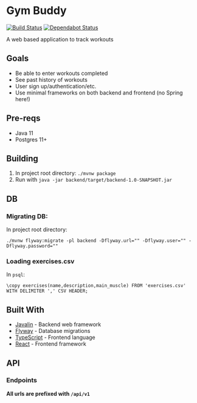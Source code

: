 # Gym Buddy
[![Build Status](https://travis-ci.org/AussieGuy0/gym-buddy.svg?branch=master)](https://travis-ci.org/AussieGuy0/gym-buddy)  [![Dependabot Status](https://api.dependabot.com/badges/status?host=github&repo=AussieGuy0/gym-buddy)](https://dependabot.com)

A web based application to track workouts

## Goals
- Be able to enter workouts completed
- See past history of workouts 
- User sign up/authentication/etc.
- Use minimal frameworks on both backend and frontend (no Spring here!)

## Pre-reqs
- Java 11
- Postgres 11+

## Building
1. In project root directory: `./mvnw package`
2. Run with `java -jar backend/target/backend-1.0-SNAPSHOT.jar`

## DB
### Migrating DB:
In project root directory: 

`./mvnw flyway:migrate -pl backend -Dflyway.url="" -Dflyway.user="" -Dflyway.password=""`

### Loading exercises.csv
In `psql`:

`\copy exercises(name,description,main_muscle) FROM 'exercises.csv' WITH DELIMITER ',' CSV HEADER;`

## Built With
- [Javalin](https://javalin.io/) - Backend web framework
- [Flyway](https://flywaydb.org/) - Database migrations
- [TypeScript](https://www.typescriptlang.org/) - Frontend language
- [React](https://reactjs.org/) - Frontend framework

## API

### Endpoints
**All urls are prefixed with `/api/v1`**



